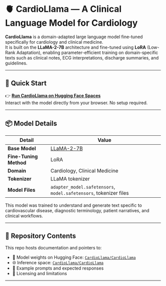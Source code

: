 # 🫀 CardioLlama — A Clinical Language Model for Cardiology

**CardioLlama** is a domain-adapted large language model fine-tuned specifically for cardiology and clinical medicine.  
It is built on the **LLaMA-2-7B** architecture and fine-tuned using **LoRA** (Low-Rank Adaptation), enabling parameter-efficient training on domain-specific texts such as clinical notes, ECG interpretations, discharge summaries, and guidelines.

---

## 🚀 Quick Start

👉 **[Run CardioLlama on Hugging Face Spaces](https://huggingface.co/spaces/CardioLlama/CardioLlama)**  
Interact with the model directly from your browser. No setup required.

---

## 📦 Model Details

| Detail | Value |
|--------|-------|
| **Base Model** | [LLaMA-2-7B](https://huggingface.co/meta-llama/Llama-2-7b) |
| **Fine-Tuning Method** | LoRA |
| **Domain** | Cardiology, Clinical Medicine |
| **Tokenizer** | LLaMA tokenizer |
| **Model Files** | `adapter_model.safetensors`, `model.safetensors`, tokenizer files |

This model was trained to understand and generate text specific to cardiovascular disease, diagnostic terminology, patient narratives, and clinical workflows.

---

## 📁 Repository Contents

This repo hosts documentation and pointers to:

- 🔗 Model weights on Hugging Face: [`CardioLlama/CardioLlama`](https://huggingface.co/CardioLlama/CardioLlama)
- 🌐 Inference space: [`CardioLlama/CardioLlama`](https://huggingface.co/spaces/CardioLlama/CardioLlama)
- 🧾 Example prompts and expected responses
- 📜 Licensing and limitations

---

